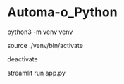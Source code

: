 # Automa-o_Python

<!-- Comando para criar o ambiente virtual -->

python3 -m venv venv

<!-- Comando para ativar o ambiente virtual -->

source ./venv/bin/activate

<!-- Comando para desativar o ambiente virtual -->

deactivate

<!-- Comando para ativar o streamlit -->

streamlit run app.py
